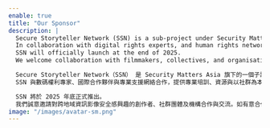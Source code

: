 ```yaml
---
enable: true
title: "Our Sponsor"
description: |
  Secure Storyteller Network (SSN) is a sub-project under Security Matters Asia, developed with the support of Berlinale Talents, the talent development programme of the Berlin International Film Festival. SSN shifts focus within the media production industry toward safeguarding at-risk crews and sensitive materials—often overlooked in traditional production planning—by embedding security-driven protocols directly into creative workflows. Responding to the growing risks posed by digital threats and sociopolitical surveillance, SSN advocates for practical, scalable solutions that protect cross-border content creators without compromising artistic integrity.
  In collaboration with digital rights experts, and human rights networks, SSN offers training, resources, and community-based support to empower filmmakers across East and Southeast Asia. Its goal is to cultivate a sustainable culture of secure storytelling—where ethical responsibility and digital resilience are integral to every stage of the media production pipeline.
  SSN will officially launch at the end of 2025.
  We welcome collaboration with filmmakers, collectives, and organisations committed to building secure and ethical storytelling practices across borders. For partnership inquiries, early engagement, or more information, please contact: info@a.domain.name

  Secure Storyteller Network（SSN） 是 Security Matters Asia 旗下的一個子計劃，並獲得柏林影展人才發展項目Berlinale Talents 的支持。SSN 旨在重新聚焦媒體製作行業中對處於風險之創作團隊與敏感素材的保障工作 —— 這些往往在傳統製作流程中被忽略。SSN 以安全製作為導向，直接整合進創意製作流程，回應日益嚴峻的數碼威脅與因應複雜社會政治環境中的監控風險，並倡導實際、可行、可擴展的解決方案，協助跨地域像影創作者在不犧牲藝術完整性的情況下保護自己與作品。
  SSN 與數碼權利專家、國際合作夥伴與專業支援網絡合作，提供專業培訓、資源與以社群為本的支援，致力於賦能來自東亞與東南亞地區的影像創作者 —— 推動可持續的安全敘事文化 —— 使道德責任與數碼韌性成為每一個影像製作流程中不可或缺的一部分。

  SSN 將於 2025 年底正式推出。
  我們誠意邀請對跨地域資訊影像安全感興趣的創作者、社群團體及機構合作與交流。如有意合作、初期參與或查詢詳情，請聯絡：info@a.domain.name
image: "/images/avatar-sm.png" 
---
```

